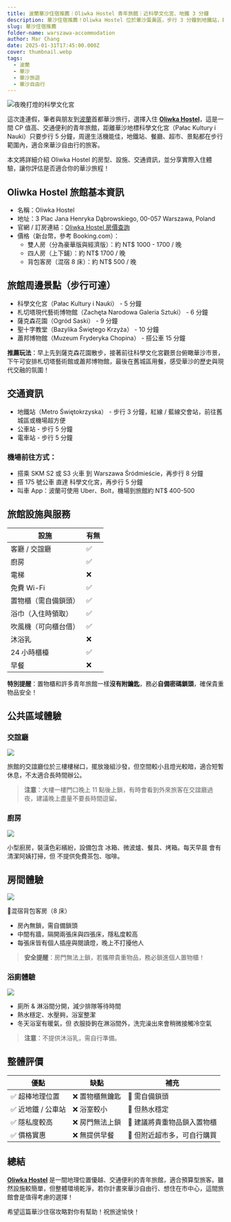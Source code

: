 ```yaml
---
title: 波蘭華沙住宿推薦｜Oliwka Hostel 青年旅館｜近科學文化宮、地鐵 3 分鐘
description: 華沙住宿推薦！Oliwka Hostel 位於華沙蛋黃區，步行 3 分鐘到地鐵站，鄰近科學文化宮，價格親民，適合背包客與自由行旅客。
slug: 華沙住宿推薦
folder-name: warszawa-accommodation
author: Mar Chang
date: 2025-01-31T17:45:00.000Z
cover: thumbnail.webp
tags:
  - 波蘭
  - 華沙
  - 華沙旅遊
  - 華沙自由行
---
```

![夜晚打燈的科學文化宮](image4.webp)

這次逢連假，筆者與朋友到[波蘭](http://localhost:1313/tags/%E6%B3%A2%E8%98%AD/)首都華沙旅行，選擇入住 [**Oliwka Hostel**](https://www.booking.com/hotel/pl/oliwka-hostel-warszawa.xt.html?aid=7956794&no_rooms=1&group_adults=2)，這是一間 CP 值高、交通便利的青年旅館，距離華沙地標科學文化宮（Pałac Kultury i Nauki）只要步行 5 分鐘，周邊生活機能佳，地鐵站、餐廳、超市、景點都在步行範圍內，適合來華沙自由行的旅客。

本文將詳細介紹 Oliwka Hostel 的房型、設施、交通資訊，並分享實際入住體驗，讓你評估是否適合你的華沙旅程！

## Oliwka Hostel 旅館基本資訊

* 名稱：Oliwka Hostel
* 地址：3 Plac Jana Henryka Dąbrowskiego, 00-057 Warszawa, Poland
* 官網 / 訂房連結：[Oliwka Hostel 房價查詢](https://www.booking.com/hotel/pl/oliwka-hostel-warszawa.xt.html?aid=7956794&no_rooms=1&group_adults=2)
* 價格（新台幣，參考 Booking.com）：
  * 雙人房（分為豪華版與經濟版）：約 NT$ 1000 - 1700 / 晚
  * 四人房（上下鋪）：約 NT$ 1700 / 晚
  * 背包客房（混宿 8 床）：約 NT$ 500 / 晚

## 旅館周邊景點（步行可達）

* 科學文化宮（Pałac Kultury i Nauki） - 5 分鐘
* 札切塔現代藝術博物館（Zachęta Narodowa Galeria Sztuki） - 6 分鐘
* 薩克森花園（Ogród Saski） - 9 分鐘
* 聖十字教堂（Bazylika Świętego Krzyża） - 10 分鐘
* 蕭邦博物館（Muzeum Fryderyka Chopina） - 搭公車 15 分鐘

**推薦玩法**：早上先到薩克森花園散步，接著前往科學文化宮觀景台俯瞰華沙市景，下午可安排札切塔藝術館或蕭邦博物館，最後在舊城區用餐，感受華沙的歷史與現代交融的氛圍！

## 交通資訊

* 地鐵站（Metro Świętokrzyska） - 步行 3 分鐘，紅線 / 藍線交會站，前往舊城區或機場超方便
* 公車站 - 步行 5 分鐘
* 電車站 - 步行 5 分鐘

### 機場前往方式：

* 搭乘 SKM S2 或 S3 火車 到 Warszawa Śródmieście，再步行 8 分鐘
* 搭 175 號公車 直達 科學文化宮，再步行 5 分鐘
* 叫車 App：波蘭可使用 Uber、Bolt，機場到旅館約 NT$ 400-500

## 旅館設施與服務

| 設施         | 有無 |
|------------|----|
| 客廳 / 交誼廳   | ✅  |
| 廚房         | ✅  |
| 電梯         | ❌  |
| 免費 Wi-Fi   | ✅  |
| 置物櫃（需自備鎖頭） | ✅  |
|  浴巾（入住時領取） | ✅  |
| 吹風機（可向櫃台借）  | ✅  |
| 沐浴乳        | ❌  |
| 24 小時櫃檯    | ✅  |
| 早餐         | ❌  |

**特別提醒**：置物櫃和許多青年旅館一樣**沒有附鑰匙**，務必**自備密碼鎖頭**，確保貴重物品安全！

## 公共區域體驗

### 交誼廳

![](image2.webp)

旅館的交誼廳位於三樓樓梯口，擺放幾組沙發，但空間較小且燈光較暗，適合短暫休息，不太適合長時間辦公。

> **注意**：大樓一樓門口晚上 11 點後上鎖，有時會看到外來旅客在交誼廳過夜，建議晚上盡量不要長時間逗留。

### 廚房

![](image5.webp)

小型廚房，裝潢色彩繽紛，設備包含 冰箱、微波爐、餐具、烤箱。每天早晨 會有清潔阿姨打掃，但 不提供免費茶包、咖啡。

## 房間體驗

![](image3.webp)

🔹混宿背包客房（8 床）

* 房內無鎖，需自備鎖頭
* 中間有牆，隔開兩張床與四張床，隱私度較高
* 每張床皆有個人插座與閱讀燈，晚上不打擾他人

> **安全提醒**：房門無法上鎖，若攜帶貴重物品，務必鎖進個人置物櫃！

### 浴廁體驗

![](image1.webp)

* 廁所 & 淋浴間分開，減少排隊等待時間
* 熱水穩定、水壓夠，浴室整潔
* 冬天浴室有暖氣，但 衣服掛鉤在淋浴間外，洗完澡出來會稍微接觸冷空氣

>**注意**：不提供沐浴乳，需自行準備。

## 整體評價

| 優點          | 缺點       | 補充                |
|-------------|----------|-------------------|
| ✅ 超棒地理位置    | ❌ 置物櫃無鑰匙 | 🔹 需自備鎖頭          |
| ✅ 近地鐵 / 公車站 | ❌ 浴室較小   | 🔹 但熱水穩定          |
| ✅ 隱私度較高     | ❌ 房門無法上鎖 | 🔹 建議將貴重物品鎖入置物櫃   |
| ✅ 價格實惠      | ❌ 無提供早餐  | 🔹 但附近超市多，可自行購買 | 

## 總結

[**Oliwka Hostel**](https://www.booking.com/hotel/pl/oliwka-hostel-warszawa.xt.html?aid=7956794&no_rooms=1&group_adults=2) 是一間地理位置優越、交通便利的青年旅館，適合預算型旅客。雖然設施較簡單，但整體環境乾淨，若你計畫來華沙自由行、想住在市中心，這間旅館會是值得考慮的選擇！

希望這篇華沙住宿攻略對你有幫助！祝旅途愉快！
